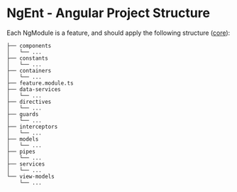 # NgEnt - Angular Project Structure

Each NgModule is a feature, and should apply the following structure ([core](./core)):

```
├── components
│   └── ...
├── constants
│   └── ...
├── containers
│   └── ...
├── feature.module.ts
├── data-services
│   └── ...
├── directives
│   └── ...
├── guards
│   └── ...
├── interceptors
│   └── ...
├── models
│   └── ...
├── pipes
│   └── ...
├── services
│   └── ...
└── view-models
    └── ...
```
